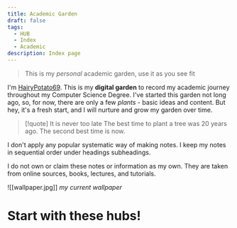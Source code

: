 ```yaml
---
title: Academic Garden
draft: false
tags:
  - HUB
  - Index
  - Academic
description: Index page
---
```

> This is my *personal* academic garden, use it as you see fit

I'm [HairyPotato69](https://github.com/HairyPotato69). This is my **digital garden** to record my academic journey throughout my Computer Science Degree. I've started this garden not long ago, so, for now, there are only a few *plants* - basic ideas and content. But hey, it's a fresh start, and I will nurture and grow my garden over time. 

>[!quote] It is never too late
>The best time to plant a tree was 20 years ago. The second best time is now.

I don't apply any popular systematic way of making notes. I keep my notes in sequential order under headings subheadings. 

I do not own or claim these notes or information as my own. They are taken from online sources, books, lectures, and tutorials. 

![[wallpaper.jpg]]
*my current wallpaper*

# Start with these hubs!
